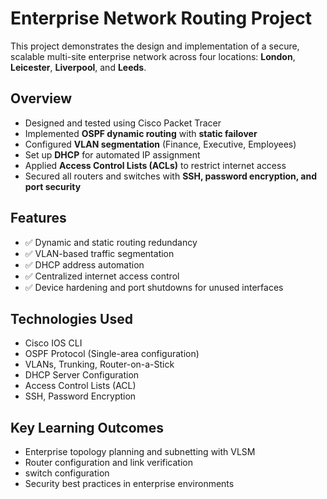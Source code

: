 # Enterprise Network Routing Project

This project demonstrates the design and implementation of a secure, scalable multi-site enterprise network across four locations: **London**, **Leicester**, **Liverpool**, and **Leeds**.

## Overview
- Designed and tested using Cisco Packet Tracer  
- Implemented **OSPF dynamic routing** with **static failover**  
- Configured **VLAN segmentation** (Finance, Executive, Employees)  
- Set up **DHCP** for automated IP assignment  
- Applied **Access Control Lists (ACLs)** to restrict internet access  
- Secured all routers and switches with **SSH, password encryption, and port security**

## Features
- ✅ Dynamic and static routing redundancy  
- ✅ VLAN-based traffic segmentation  
- ✅ DHCP address automation  
- ✅ Centralized internet access control  
- ✅ Device hardening and port shutdowns for unused interfaces  

## Technologies Used
- Cisco IOS CLI  
- OSPF Protocol (Single-area configuration)  
- VLANs, Trunking, Router-on-a-Stick  
- DHCP Server Configuration  
- Access Control Lists (ACL)  
- SSH, Password Encryption  

##  Key Learning Outcomes
- Enterprise topology planning and subnetting with VLSM  
- Router configuration and link verification
- switch configuration
- Security best practices in enterprise environments  

